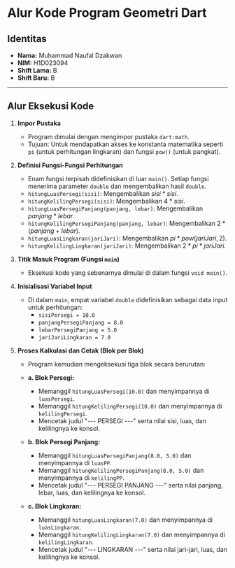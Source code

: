 # Alur Kode Program Geometri Dart

## Identitas

* **Nama:** Muhammad Naufal Dzakwan
* **NIM:** H1D023094
* **Shift Lama:** B
* **Shift Baru:** B

---

## Alur Eksekusi Kode

1.  **Impor Pustaka**
    * Program dimulai dengan mengimpor pustaka `dart:math`.
    * Tujuan: Untuk mendapatkan akses ke konstanta matematika seperti `pi` (untuk perhitungan lingkaran) dan fungsi `pow()` (untuk pangkat).

2.  **Definisi Fungsi-Fungsi Perhitungan**
    * Enam fungsi terpisah didefinisikan di luar `main()`. Setiap fungsi menerima parameter `double` dan mengembalikan hasil `double`.
    * `hitungLuasPersegi(sisi)`: Mengembalikan $sisi * sisi$.
    * `hitungKelilingPersegi(sisi)`: Mengembalikan $4 * sisi$.
    * `hitungLuasPersegiPanjang(panjang, lebar)`: Mengembalikan $panjang * lebar$.
    * `hitungKelilingPersegiPanjang(panjang, lebar)`: Mengembalikan $2 * (panjang + lebar)$.
    * `hitungLuasLingkaran(jariJari)`: Mengembalikan $pi * pow(jariJari, 2)$.
    * `hitungKelilingLingkaran(jariJari)`: Mengembalikan $2 * pi * jariJari$.

3.  **Titik Masuk Program (Fungsi `main`)**
    * Eksekusi kode yang sebenarnya dimulai di dalam fungsi `void main()`.

4.  **Inisialisasi Variabel Input**
    * Di dalam `main`, empat variabel `double` didefinisikan sebagai data input untuk perhitungan:
        * `sisiPersegi = 10.0`
        * `panjangPersegiPanjang = 8.0`
        * `lebarPersegiPanjang = 5.0`
        * `jariJariLingkaran = 7.0`

5.  **Proses Kalkulasi dan Cetak (Blok per Blok)**
    * Program kemudian mengeksekusi tiga blok secara berurutan:

    * **a. Blok Persegi:**
        * Memanggil `hitungLuasPersegi(10.0)` dan menyimpannya di `luasPersegi`.
        * Memanggil `hitungKelilingPersegi(10.0)` dan menyimpannya di `kelilingPersegi`.
        * Mencetak judul "--- PERSEGI ---" serta nilai sisi, luas, dan kelilingnya ke konsol.

    * **b. Blok Persegi Panjang:**
        * Memanggil `hitungLuasPersegiPanjang(8.0, 5.0)` dan menyimpannya di `luasPP`.
        * Memanggil `hitungKelilingPersegiPanjang(8.0, 5.0)` dan menyimpannya di `kelilingPP`.
        * Mencetak judul "--- PERSEGI PANJANG ---" serta nilai panjang, lebar, luas, dan kelilingnya ke konsol.

    * **c. Blok Lingkaran:**
        * Memanggil `hitungLuasLingkaran(7.0)` dan menyimpannya di `luasLingkaran`.
        * Memanggil `hitungKelilingLingkaran(7.0)` dan menyimpannya di `kelilingLingkaran`.
        * Mencetak judul "--- LINGKARAN ---" serta nilai jari-jari, luas, dan kelilingnya ke konsol.
